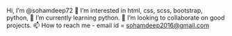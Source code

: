 Hi, I’m @sohamdeep72
👀 I’m interested in html, css, scss, bootstrap, python,
🌱 I’m currently learning python.
💞️ I’m looking to collaborate on good projects.
📫 How to reach me - email id = sohamdeep2016@gmail.com
